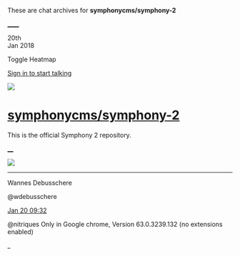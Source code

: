 These are chat archives for **symphonycms/symphony-2**

[__](/symphonycms/symphony-2/archives/2018/01/21)[__](/symphonycms/symphony-2/archives/2018/01/19)

20th  
Jan 2018

Toggle Heatmap

[Sign in to start talking](/login?action=login&button=archive-login)

![](https://avatars-02.gitter.im/group/iv/3/57542c45c43b8c601977197e?s=48)

#  [symphonycms/symphony-2](/symphonycms/symphony-2)

This is the official Symphony 2 repository.

[ __](/orgs/symphonycms/rooms "More symphonycms rooms")

![](https://avatars1.githubusercontent.com/u/4136426?v=4&s=30)

____

Wannes Debusschere

@wdebusschere

[Jan 20
09:32](https://gitter.im/symphonycms/symphony-2?at=5a630c97290a1f4561b0c545)

@nitriques Only in Google chrome, Version 63.0.3239.132 (no extensions
enabled)

_

